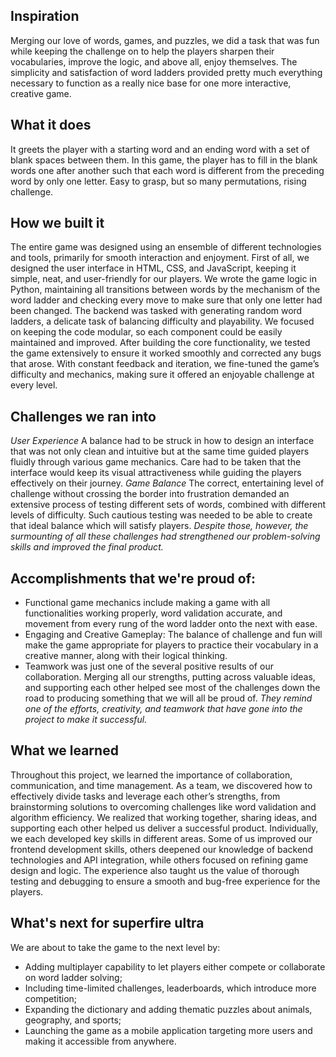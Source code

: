 ## Inspiration
Merging our love of words, games, and puzzles, we did a task that was fun while keeping the challenge on to help the players sharpen their vocabularies, improve the logic, and above all, enjoy themselves. The simplicity and satisfaction of word ladders provided pretty much everything necessary to function as a really nice base for one more interactive, creative game.

## What it does
It greets the player with a starting word and an ending word with a set of blank spaces between them. In this game, the player has to fill in the blank words one after another such that each word is different from the preceding word by only one letter. Easy to grasp, but so many permutations, rising challenge.

## How we built it
The entire game was designed using an ensemble of different technologies and tools, primarily for smooth interaction and enjoyment. First of all, we designed the user interface in HTML, CSS, and JavaScript, keeping it simple, neat, and user-friendly for our players. We wrote the game logic in Python, maintaining all transitions between words by the mechanism of the word ladder and checking every move to make sure that only one letter had been changed.
The backend was tasked with generating random word ladders, a delicate task of balancing difficulty and playability.
We focused on keeping the code modular, so each component could be easily maintained and improved. After building the core functionality, we tested the game extensively to ensure it worked smoothly and corrected any bugs that arose. With constant feedback and iteration, we fine-tuned the game’s difficulty and mechanics, making sure it offered an enjoyable challenge at every level.

## Challenges we ran into
*User Experience*
A balance had to be struck in how to design an interface that was not only clean and intuitive but at the same time guided players fluidly through various game mechanics. Care had to be taken that the interface would keep its visual attractiveness while guiding the players effectively on their journey.
*Game Balance*
The correct, entertaining level of challenge without crossing the border into frustration demanded an extensive process of testing different sets of words, combined with different levels of difficulty. Such cautious testing was needed to be able to create that ideal balance which will satisfy players.
*Despite those, however, the surmounting of all these challenges had strengthened our problem-solving skills and improved the final product.*

## Accomplishments that we're proud of:
- Functional game mechanics include making a game with all functionalities working properly, word validation accurate, and movement from every rung of the word ladder onto the next with ease.
- Engaging and Creative Gameplay: The balance of challenge and fun will make the game appropriate for players to practice their vocabulary in a creative manner, along with their logical thinking.
- Teamwork was just one of the several positive results of our collaboration. Merging all our strengths, putting across valuable ideas, and supporting each other helped see most of the challenges down the road to producing something that we will all be proud of.
*They remind one of the efforts, creativity, and teamwork that have gone into the project to make it successful.*

## What we learned
Throughout this project, we learned the importance of collaboration, communication, and time management. As a team, we discovered how to effectively divide tasks and leverage each other’s strengths, from brainstorming solutions to overcoming challenges like word validation and algorithm efficiency. We realized that working together, sharing ideas, and supporting each other helped us deliver a successful product.
Individually, we each developed key skills in different areas. Some of us improved our frontend development skills, others deepened our knowledge of backend technologies and API integration, while others focused on refining game design and logic. The experience also taught us the value of thorough testing and debugging to ensure a smooth and bug-free experience for the players.

## What's next for superfire ultra
We are about to take the game to the next level by:
- Adding multiplayer capability to let players either compete or collaborate on word ladder solving;
- Including time-limited challenges, leaderboards, which introduce more competition;
- Expanding the dictionary and adding thematic puzzles about animals, geography, and sports;
- Launching the game as a mobile application targeting more users and making it accessible from anywhere.